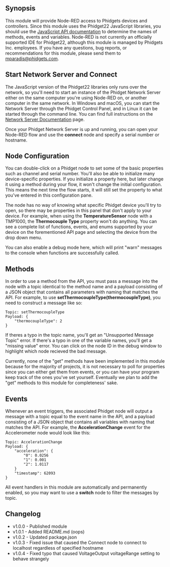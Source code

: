 ## Synopsis

This module will provide Node-RED access to Phidgets devices and controllers. Since this module uses the Phidget22 JavaScript libraries, you should use the [JavaScript API documentation](https://www.phidgets.com/?view=api&lang=JavaScript) to determine the names of methods, events and variables. Node-RED is not currently an officially supported IDE for Phidget22, although this module is managed by Phidgets Inc. employees. If you have any questions, bug reports, or recommendations for this module, please send them to mparadis@phidgets.com. 

## Start Network Server and Connect

The JavaScript version of the Phidget22 libraries only runs over the network, so you'll need to start an instance of the Phidget Network Server either on the same computer you're using Node-RED on, or another computer in the same network. In Windows and macOS, you can start the Network Server through the Phidget Control Panel, and in Linux it can be started through the command line. You can find full instructions on the [Network Server Documentation](https://www.phidgets.com/docs/Phidget_Network_Server) page. 

Once your Phidget Network Server is up and running, you can open your Node-RED flow and use the **connect** node and specify a serial number or hostname. 

## Node Configuration

You can double-click on a Phidget node to set some of the basic properties such as channel and serial number. You'll also be able to initialize many device-specific properties. If you initialize a property here, but later change it using a method during your flow, it won't change the initial configuration. This means the next time the flow starts, it will still set the property to what you've entered in this configuration pane.

The node has no way of knowing what specific Phidget device you'll try to open, so there may be properties in this panel that don't apply to your device. For example, when using the **TemperatureSensor** node with a TMP1000, the **Thermocouple Type** property won't do anything. You can see a complete list of functions, events, and enums supported by your device on the forementioned API page and selecting the device from the drop down menu.

You can also enable a debug mode here, which will print "warn" messages to the console when functions are successfully called.

## Methods

In order to use a method from the API, you must pass a message into the node with a topic identical to the method name and a payload consisting of a JSON object that contains all parameters with naming that matches the API. For example, to use **setThermocoupleType(thermocoupleType)**, you need to construct a message like so:

    Topic: setThermocoupleType
    Payload: {
        "thermocoupleType": 2
    }

If theres a typo in the topic name, you'll get an "Unsupported Message Topic" error. If there's a typo in one of the variable names, you'll get a "missing value" error. You can click on the node ID in the debug window to highlight which node recieved the bad message. 

Currently, none of the "get" methods have been implemented in this module because for the majority of projects, it is not necessary to poll for properties since you can either get them from events, or you can have your program keep track of the ones you've set yourself. Eventually we plan to add the "get" methods to this module for completeness' sake. 

## Events

Whenever an event triggers, the associated Phidget node will output a message with a topic equal to the event name in the API, and a payload consisting of a JSON object that contains all variables with naming that matches the API. For example, the **AccelerationChange** event for the Accelerometer node would look like this:

    Topic: AccelerationChange
    Payload: {
        "acceleration": {
            "0": 0.0256
            "1": 0.001
            "2": 1.0117
        }
        "timestamp": 62093
    }

All event handlers in this module are automatically and permanently enabled, so you may want to use a **switch** node to filter the messages by topic. 

## Changelog

* v1.0.0 - Published module
* v1.0.1 - Added README.md (oops)
* v1.0.2 - Updated package.json
* v1.0.3 - Fixed issue that caused the Connect node to connect to localhost regardless of specified hostname
* v1.0.4 - Fixed typo that caused VoltageOutput voltageRange setting to behave strangely